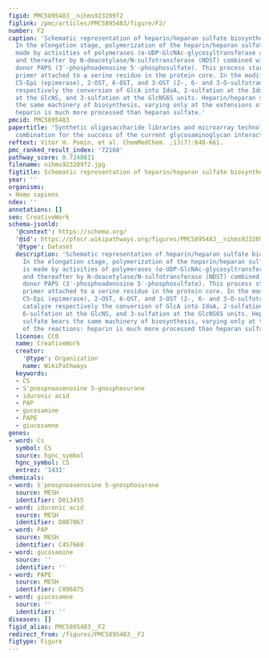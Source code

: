 ```yaml
---
figid: PMC5895483__nihms923209f2
figlink: /pmc/articles/PMC5895483/figure/F2/
number: F2
caption: 'Schematic representation of heparin/heparan sulfate biosynthetic pathway.
  In the elongation stage, polymerization of the heparin/heparan sulfate chains is
  made by activities of polymerases (α-UDP-GlcNAc-glycosyltransferase and α-UDP-GlcA-glycosyltransferase)
  and thereafter by N-deacetylase/N-sulfotransferase (NDST) combined with the sulfate
  donor PAPS (3′-phosphoadenosine 5′-phosphosulfate). This process starts on a tetrasacchaide
  primer attached to a serine residue in the protein core. In the modification stage,
  C5-Epi (epimerase), 2-OST, 6-OST, and 3-OST (2-, 6- and 3-O-sulfotransferases) catalyze
  respectively the conversion of GlcA into IdoA, 2-sulfation at the IdoA, 6-sulfation
  at the GlcNS, and 3-sulfation at the GlcNS6S units. Heparin/heparan sulfate bears
  the same machinery of biosynthesis, varying only at the extensions of the reactions:
  heparin is much more processed than heparan sulfate.'
pmcid: PMC5895483
papertitle: 'Synthetic oligosaccharide libraries and microarray technology: a powerful
  combination for the success of the current glycosaminoglycan interactomics.'
reftext: Vitor H. Pomin, et al. ChemMedChem. ;13(7):648-661.
pmc_ranked_result_index: '72168'
pathway_score: 0.7248811
filename: nihms923209f2.jpg
figtitle: Schematic representation of heparin/heparan sulfate biosynthetic pathway
year: ''
organisms:
- Homo sapiens
ndex: ''
annotations: []
seo: CreativeWork
schema-jsonld:
  '@context': https://schema.org/
  '@id': https://pfocr.wikipathways.org/figures/PMC5895483__nihms923209f2.html
  '@type': Dataset
  description: 'Schematic representation of heparin/heparan sulfate biosynthetic pathway.
    In the elongation stage, polymerization of the heparin/heparan sulfate chains
    is made by activities of polymerases (α-UDP-GlcNAc-glycosyltransferase and α-UDP-GlcA-glycosyltransferase)
    and thereafter by N-deacetylase/N-sulfotransferase (NDST) combined with the sulfate
    donor PAPS (3′-phosphoadenosine 5′-phosphosulfate). This process starts on a tetrasacchaide
    primer attached to a serine residue in the protein core. In the modification stage,
    C5-Epi (epimerase), 2-OST, 6-OST, and 3-OST (2-, 6- and 3-O-sulfotransferases)
    catalyze respectively the conversion of GlcA into IdoA, 2-sulfation at the IdoA,
    6-sulfation at the GlcNS, and 3-sulfation at the GlcNS6S units. Heparin/heparan
    sulfate bears the same machinery of biosynthesis, varying only at the extensions
    of the reactions: heparin is much more processed than heparan sulfate.'
  license: CC0
  name: CreativeWork
  creator:
    '@type': Organization
    name: WikiPathways
  keywords:
  - CS
  - S'pnospnoasenosine 5-gnosphosurane
  - iduronic acid
  - PAP
  - gucosamine
  - PAPE
  - giucosamne
genes:
- word: Cs
  symbol: CS
  source: hgnc_symbol
  hgnc_symbol: CS
  entrez: '1431'
chemicals:
- word: S'pnospnoasenosine 5-gnosphosurane
  source: MESH
  identifier: D013455
- word: iduronic acid
  source: MESH
  identifier: D007067
- word: PAP
  source: MESH
  identifier: C457660
- word: gucosamine
  source: ''
  identifier: ''
- word: PAPE
  source: MESH
  identifier: C096875
- word: giucosamne
  source: ''
  identifier: ''
diseases: []
figid_alias: PMC5895483__F2
redirect_from: /figures/PMC5895483__F2
figtype: Figure
---
```

